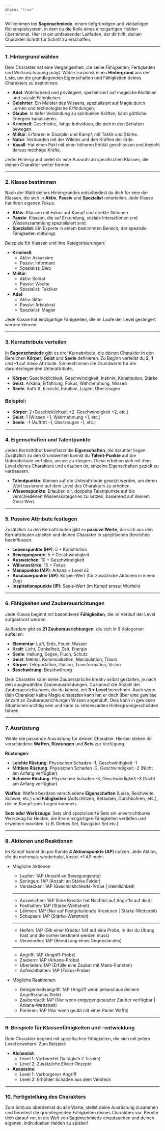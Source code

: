 ```yaml
---
share: "true"
---
```

Willkommen bei **Sagenschmiede**, einem tiefgründigen und vielseitigen Rollenspielsystem, in dem du die Rolle eines einzigartigen Helden übernimmst. Hier ist ein umfassender Leitfaden, der dir hilft, deinen Charakter Schritt für Schritt zu erschaffen.  
  
---  
  
### 1. **Hintergrund wählen**  
  
Dein Charakter hat eine Vergangenheit, die seine Fähigkeiten, Fertigkeiten und Weltanschauung prägt. Wähle zunächst einen **Hintergrund** aus der Liste, um die grundlegenden Eigenschaften und Fähigkeiten deines Charakters zu bestimmen:  
  
- **Adel**: Wohlhabend und privilegiert, spezialisiert auf magische Blutlinien und soziale Fähigkeiten.  
- **Gelehrter**: Ein Meister des Wissens, spezialisiert auf Magie durch Lernen und technologische Erfindungen.  
- **Glaube**: In tiefer Verbindung zu spirituellen Kräften, kann göttliche Energien kanalisieren.  
- **Kriminell**: Geschickte, listige Individuen, die sich in den Schatten bewegen.  
- **Militär**: Erfahren in Disziplin und Kampf, mit Taktik und Stärke.  
- **Natur**: Verbunden mit der Wildnis und den Kräften der Erde.  
- **Vasall**: Hat einen Pakt mit einer höheren Entität geschlossen und bezieht daraus mächtige Kräfte.  
  
Jeder Hintergrund bietet dir eine Auswahl an spezifischen Klassen, die deinen Charakter weiter formen.  
  
---  
  
### 2. **Klasse bestimmen**  
  
Nach der Wahl deines Hintergrundes entscheidest du dich für eine der Klassen, die sich in **Aktiv**, **Passiv** und **Spezialist** unterteilen. Jede Klasse hat ihren eigenen Fokus:  
  
- **Aktiv**: Klassen mit Fokus auf Kampf und direkte Aktionen.  
- **Passiv**: Klassen, die auf Erkundung, soziale Interaktionen und Wissenssammlung spezialisiert sind.  
- **Spezialist**: Ein Experte in einem bestimmten Bereich, der spezielle Fähigkeiten mitbringt.  
  
Beispiele für Klassen und ihre Kategorisierungen:  
  
- **Kriminell**:  
    - Aktiv: Assassine  
    - Passiv: Informant  
    - Spezialist: Dieb  
- **Militär**:  
    - Aktiv: Soldat  
    - Passiv: Wache  
    - Spezialist: Taktiker  
- **Adel**:  
    - Aktiv: Ritter  
    - Passiv: Aristokrat  
    - Spezialist: Magier  
  
Jede Klasse hat einzigartige Fähigkeiten, die im Laufe der Level gesteigert werden können.  
  
---  
  
### 3. **Kernattribute verteilen**  
  
In **Sagenschmiede** gibt es drei Kernattribute, die deinen Charakter in den Bereichen **Körper**, **Geist** und **Seele** definieren. Zu Beginn verteilst du **2**, **1** und **-1** auf diese Attribute. Sie bestimmen die Grundwerte für die darunterliegenden Unterattribute.  
  
- **Körper**: Geschicklichkeit, Geschwindigkeit, Instinkt, Konstitution, Stärke  
- **Geist**: Arkana, Erfahrung, Fokus, Wahrnehmung, Wissen  
- **Seele**: Auftritt, Einsicht, Intuition, Lügen, Überzeugen  
  
### Beispiel:  
  
- **Körper**: 2 (Geschicklichkeit +2, Geschwindigkeit +2, etc.)  
- **Geist**: 1 (Wissen +1, Wahrnehmung +1, etc.)  
- **Seele**: -1 (Auftritt -1, Überzeugen -1, etc.)  
  
---  
  
### 4. **Eigenschaften und Talentpunkte**  
  
Jedes Kernattribut beeinflusst die **Eigenschaften**, die darunter liegen. Zusätzlich zu den Grundwerten kannst du **Talent-Punkte** auf die Unterattribute verteilen, um sie zu steigern. Diese erhöhen sich mit dem Level deines Charakters und erlauben dir, einzelne Eigenschaften gezielt zu verbessern.  
  
- **Talentpunkte**: Können auf die Unterattribute gesetzt werden, um deren Wert basierend auf dem Level des Charakters zu erhöhen.  
- **Wissenspunkte**: Erlauben dir, doppelte Talentpunkte auf die verschiedenen Wissenskategorien zu setzen, basierend auf deinem Geist-Wert.  
  
---  
  
### 5. **Passive Attribute festlegen**  
  
Zusätzlich zu den Kernattributen gibt es **passive Werte**, die sich aus den Kernattributen ableiten und deinen Charakter in spezifischen Bereichen beeinflussen.  
  
- **Lebenspunkte (HP)**: 5 + Konstitution  
- **Bewegungsrate**: 5 + Geschwindigkeit  
- **Ausweichen**: 10 + Geschwindigkeit  
- **Willensstärke**: 10 + Fokus  
- **Manapunkte (MP)**: Arkana + Level x2  
- **Ausdauerpunkte (AP)**: Körper-Wert (für zusätzliche Aktionen in einem Zug)  
- **Inspirationspunkte (IP)**: Seele-Wert (im Kampf erneut Würfeln)  
  
---  
  
### 6. **Fähigkeiten und Zauberausrichtungen**  
  
Jede Klasse beginnt mit besonderen **Fähigkeiten**, die im Verlauf der Level aufgestockt werden.  
  
Außerdem gibt es **21 Zauberausrichtungen**, die sich in 6 Kategorien aufteilen:  
  
- **Elementar**: Luft, Erde, Feuer, Wasser  
- **Kraft**: Licht, Dunkelheit, Zeit, Energie  
- **Seele**: Heilung, Segen, Fluch, Schutz  
- **Geist**: Mental, Kommunikation, Manipulation, Traum  
- **Körper**: Teleportation, Illusion, Transformation, Vision  
- **Beschwörung**: Beschwörung  
  
Dein Charakter kann seine Zaubersprüche kreativ selbst gestalten, je nach den ausgewählten Zauberausrichtungen. Du kannst die Anzahl der Zauberausrichtungen, die du kennst, mit **3 + Level** berechnen. Auch wenn dein Charakter keine Magie einsetzten kann hat er doch über eine gewisse Anzahl an Zauberausrichtungen Wissen angehäuft. Dies kann in gewissen Situationen wichtig sein und kann zu interessanten Hintergrundgeschichten führen.   
  
---  
  
### 7. **Ausrüstung**  
  
Wähle die passende Ausrüstung für deinen Charakter. Hierbei stehen dir verschiedene **Waffen**, **Rüstungen** und **Sets** zur Verfügung.  
  
**Rüstungen**:  
  
- **Leichte Rüstung**: Physischen Schaden -1, Geschwindigkeit -1  
- **Mittlere Rüstung**: Physischen Schaden -2, Geschwindigkeit -2 (Nicht am Anfang verfügbar)  
- **Schwere Rüstung**: Physischen Schaden -3, Geschwindigkeit -3 (Nicht am Anfang verfügbar)  
  
**Waffen**: Waffen besitzen verschiedene **Eigenschaften** (Leise, Reichweite, Schwer, etc.) und **Fähigkeiten** (Aufschlitzen, Betäuben, Durchbohren, etc.), die im Kampf zum Tragen kommen.  
  
**Sets oder Werkzeuge**: Sets sind spezialisierte Sets ein unverzichtbares Werkzeug für Helden, die ihre einzigartigen Fähigkeiten vertiefen und erweitern möchten. (z.B. Diebes Set, Navigator Set etc.)  
  
---  
  
### 8. **Aktionen und Reaktionen**  
  
Im Kampf kannst du pro Runde **4 Aktionspunkte (AP)** nutzen. Jede Aktion, die du mehrmals wiederholst, kostet +1 AP mehr.  
  
- Mögliche Aktionen:  
	- Laufen: 1AP               (Anzahl an Bewegungsrate)  
	- Springen: 1AP            (Anzahl an Stärke Felder)  
	- Verstecken: 1AP        (Geschicklichkeits-Probe | Heimlichkeit)  
	--------------------------------------------  
	- Ausweichen: 1AP      (Eine Kreatur hat Nachteil auf Angriffe auf dich)  
	- Festhalten: 1AP         (Stärke-Wettstreit)  
	- Lähmen: 1AP             (Nur auf Festgehaltende Kreaturen | Stärke-Wettstreit)  
	- Schupsen: 1AP          (Stärke-Wettstreit)  
	--------------------------------------------  
	- Helfen: 1AP                (Gib einer Kreatur 1d4 auf eine Probe, in der du Übung hast und die vorher bestimmt werden muss)  
	- Verwenden: 1AP        (Benutzung eines Gegenstandes)  
	--------------------------------------------  
	- Angriff: 1AP                (Angriff-Probe)  
	- Zaubern: 1AP              (Arkana-Probe)  
	- Überladen: 1AP          (Erfülle eine Zauber mit Mana-Punkten)  
	- Aufrechthalten: 1AP   (Fokus-Probe)  
  
- Mögliche Reaktionen:  
	- Gelegenheitsangriff:   1AP (Angriff wenn jemand aus deinem Angriffsradius flieht)  
	- Zauberduell: 1AP        (Nur wenn entgegengesetzter Zauber verfügbar | Arkana-Wettstreit)  
	- Parieren: 1AP              (Nur wenn geübt mit einer Parier Waffe)  
  
---  
  
### 9. **Beispiele für Klassenfähigkeiten und -entwicklung**  
  
Dein Charakter beginnt mit spezifischen Fähigkeiten, die sich mit jedem Level erweitern. Zum Beispiel:  
  
- **Alchemist**:  
    - Level 1: Vorbereitet (1x täglich 2 Tränke)  
    - Level 2: Zusätzliche Elixier-Rezepte  
- **Assassine**:  
    - Level 1: Verborgener Angriff  
    - Level 2: Erhöhter Schaden aus dem Versteck  
  
---  
  
### 10. **Fertigstellung des Charakters**  
  
Zum Schluss überdenkst du alle Werte, stellst deine Ausrüstung zusammen und bereitest die grundlegenden Fähigkeiten deines Charakters vor. Bereite dich darauf vor, in die Welt von Sagenschmiede einzutauchen und deinen eigenen, individuellen Helden zu spielen!